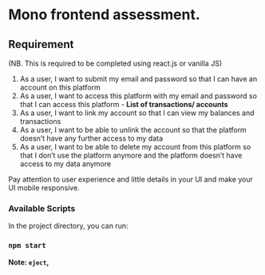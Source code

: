 # Mono frontend assessment. 

## Requirement

(NB. This is required to be completed using react.js or vanilla JS)

1. As a user, I want to submit my email and password so that I can have an account on this platform
2. As a user, I want to access this platform with my email and password so that I can access this platform - **List of transactions/ accounts**
3. As a user, I want to link my account so that I can view my balances and transactions 
4. As a user, I want to be able to unlink the account so that the platform doesn’t have any further access to my data
5. As a user, I want to be able to delete my account from this platform so that I don’t use the platform anymore and the platform doesn’t have access to my data anymore

Pay attention to user experience and little details in your UI and make your UI mobile responsive.

### Available Scripts

In the project directory, you can run:

### `npm start`


**Note:  `eject`,**



